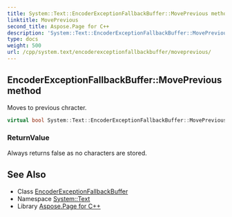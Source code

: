```yaml
---
title: System::Text::EncoderExceptionFallbackBuffer::MovePrevious method
linktitle: MovePrevious
second_title: Aspose.Page for C++
description: 'System::Text::EncoderExceptionFallbackBuffer::MovePrevious method. Moves to previous chracter in C++.'
type: docs
weight: 500
url: /cpp/system.text/encoderexceptionfallbackbuffer/moveprevious/
---
```

## EncoderExceptionFallbackBuffer::MovePrevious method


Moves to previous chracter.

```cpp
virtual bool System::Text::EncoderExceptionFallbackBuffer::MovePrevious() override
```


### ReturnValue

Always returns false as no characters are stored.

## See Also

* Class [EncoderExceptionFallbackBuffer](../)
* Namespace [System::Text](../../)
* Library [Aspose.Page for C++](../../../)

